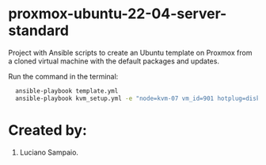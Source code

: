# proxmox-ubuntu-22-04-server-standard
Project with Ansible scripts to create an Ubuntu template on Proxmox from a cloned virtual machine with the default packages and updates.

Run the command in the terminal:
```bash
  ansible-playbook template.yml
  ansible-playbook kvm_setup.yml -e "node=kvm-07 vm_id=901 hotplug=disk,network,cpu storage_pool=Ceph_Silver"
```

# Created by: 

1. Luciano Sampaio.
